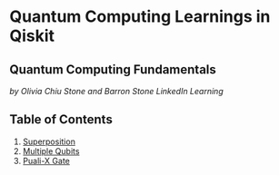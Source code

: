 # Quantum Computing Learnings in Qiskit
## Quantum Computing Fundamentals
*by Olivia Chiu Stone and Barron Stone* 
*LinkedIn Learning*

## Table of Contents
1. [Superposition](https://github.com/arodr95/qiskit-learning/blob/main/1_superposition.ipynb)
2. [Multiple Qubits](https://github.com/arodr95/qiskit-learning/blob/main/2_multiple_qubits.ipynb)
3. [Puali-X Gate](https://github.com/arodr95/qiskit-learning/blob/main/3_pauli_x_gate.ipynb)